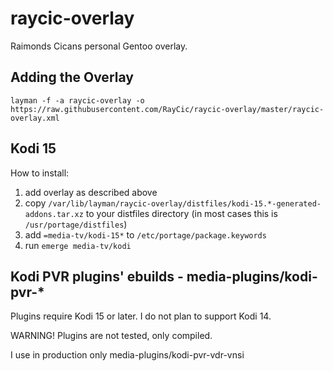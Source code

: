 # raycic-overlay
Raimonds Cicans personal Gentoo overlay.

## Adding the Overlay
`layman -f -a raycic-overlay -o https://raw.githubusercontent.com/RayCic/raycic-overlay/master/raycic-overlay.xml`

## Kodi 15
How to install:
   1. add overlay as described above
   2. copy `/var/lib/layman/raycic-overlay/distfiles/kodi-15.*-generated-addons.tar.xz` to your distfiles directory (in most cases this is `/usr/portage/distfiles`)
   3. add `=media-tv/kodi-15*` to `/etc/portage/package.keywords`
   4. run `emerge media-tv/kodi`

## Kodi PVR plugins' ebuilds - media-plugins/kodi-pvr-*
Plugins require Kodi 15 or later. I do not plan to support Kodi 14.

WARNING! Plugins are not tested, only compiled.

I use in production only media-plugins/kodi-pvr-vdr-vnsi

